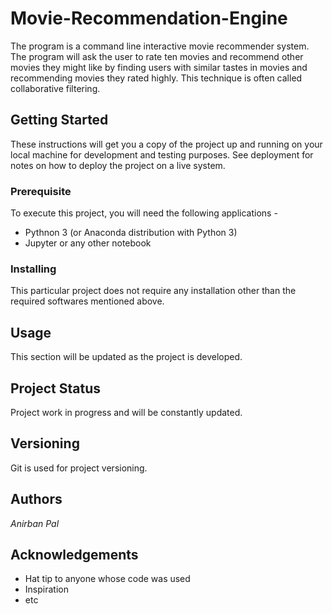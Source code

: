 # Movie-Recommendation-Engine
The program is a command line interactive movie recommender system. The program will ask the user to rate ten movies and recommend other movies they might like by finding users with similar tastes in movies and recommending movies they rated highly. This technique is often called collaborative filtering.

## Getting Started
These instructions will get you a copy of the project up and running on your local machine for development and testing purposes. See deployment for notes on how to deploy the project on a live system.

### Prerequisite
To execute this project, you will need the following applications - 
* Pythnon 3 (or Anaconda distribution with Python 3)
* Jupyter or any other notebook

### Installing
This particular project does not require any installation other than the required softwares mentioned above.

## Usage
This section will be updated as the project is developed.

## Project Status
Project work in progress and will be constantly updated.

## Versioning
Git is used for project versioning.

## Authors
_Anirban Pal_

## Acknowledgements
* Hat tip to anyone whose code was used
* Inspiration
* etc
